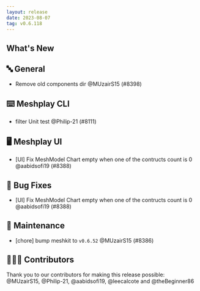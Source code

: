 ```yaml
---
layout: release
date: 2023-08-07
tag: v0.6.118
---
```


## What's New
## 🔤 General
- Remove old components dir @MUzairS15 (#8398)

## ⌨️ Meshplay CLI

- filter Unit test @Philip-21 (#8111)

## 🖥 Meshplay UI

- [UI] Fix MeshModel Chart empty when one of the contructs count is 0  @aabidsofi19 (#8388)

## 🐛 Bug Fixes

- [UI] Fix MeshModel Chart empty when one of the contructs count is 0  @aabidsofi19 (#8388)

## 🧰 Maintenance

- [chore] bump meshkit to `v0.6.52` @MUzairS15 (#8386)

## 👨🏽‍💻 Contributors

Thank you to our contributors for making this release possible:
@MUzairS15, @Philip-21, @aabidsofi19, @leecalcote and @theBeginner86
